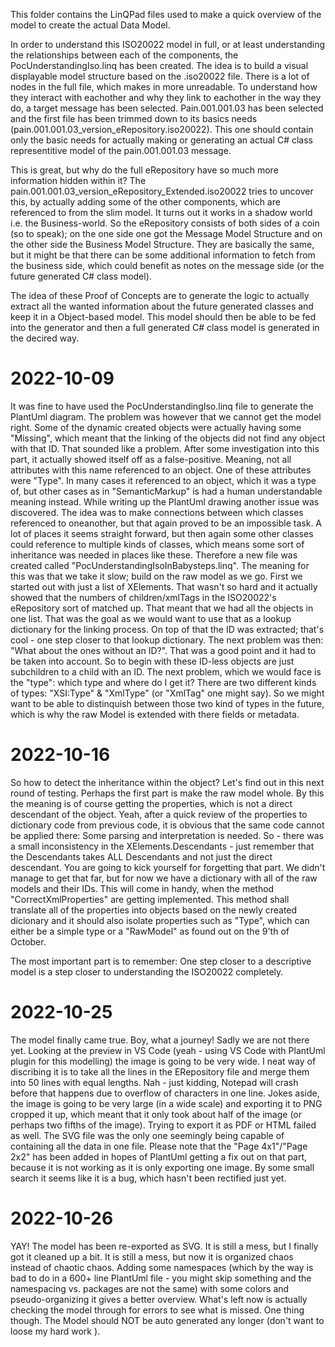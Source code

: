 This folder contains the LinQPad files used to make a quick overview of the model to create the actual Data Model.

In order to understand this ISO20022 model in full, or at least understanding the relationships between each of the components, the PocUnderstandingIso.linq has been created.
The idea is to build a visual displayable model structure based on the .iso20022 file. There is a lot of nodes in the full file, which makes in more unreadable. To understand how they interact with eachother and why they link to eachother in the way they do, a target message has been selected. Pain.001.001.03 has been selected and the first file has been trimmed down to its basics needs (pain.001.001.03_version_eRepository.iso20022). This one should contain only the basic needs for actually making or generating an actual C# class representitive model of the pain.001.001.03 message. 

This is great, but why do the full eRepository have so much more information hidden within it? The pain.001.001.03_version_eRepository_Extended.iso20022 tries to uncover this, by actually adding some of the other components, which are referenced to from the slim model. It turns out it works in a shadow world i.e. the Business-world. So the eRepository consists of both sides of a coin (so to speak); on the one side one got the Message Model Structure and on the other side the Business Model Structure. They are basically the same, but it might be that there can be some additional information to fetch from the business side, which could benefit as notes on the message side (or the future generated C# class model).

The idea of these Proof of Concepts are to generate the logic to actually extract all the wanted information about the future generated classes and keep it in a Object-based model. This model should then be able to be fed into the generator and then a full generated C# class model is generated in the decired way.

# 2022-10-09
It was fine to have used the PocUnderstandingIso.linq file to generate the PlantUml diagram. The problem was however that we cannot get the model right. Some of the dynamic created objects were actually having some "<fieldName>Missing", which meant that the linking of the objects did not find any object with that ID. That sounded like a problem. After some investigation into this part, it actually showed itself off as a false-positive. Meaning, not all attributes with this name referenced to an object. One of these attributes were "Type". In many cases it referenced to an object, which it was a type of, but other cases as in "SemanticMarkup" is had a human understandable meaning instead.
While writing up the PlantUml drawing another issue was discovered. The idea was to make connections between which classes referenced to oneanother, but that again proved to be an impossible task. A lot of places it seems straight forward, but then again some other classes could reference to multiple kinds of classes, which means some sort of inheritance was needed in places like these.
Therefore a new file was created called "PocUnderstandingIsoInBabysteps.linq". The meaning for this was that we take it slow; build on the raw model as we go. First we started out with just a list of XElements. That wasn't so hard and it actually showed that the numbers of children/xmlTags in the ISO20022's eRepository sort of matched up. That meant that we had all the objects in one list. That was the goal as we would want to use that as a lookup dictionary for the linking process.
On top of that the ID was extracted; that's cool - one step closer to that lookup dictionary. The next problem was then: "What about the ones without an ID?". That was a good point and it had to be taken into account. So to begin with these ID-less objects are just subchildren to a child with an ID. The next problem, which we would face is the "type": which type and where do I get it? 
There are two different kinds of types: "XSI:Type" & "XmlType" (or "XmlTag" one might say). So we might want to be able to distinquish between those two kind of types in the future, which is why the raw Model is extended with there fields or metadata.

# 2022-10-16
So how to detect the inheritance within the object? Let's find out in this next round of testing. Perhaps the first part is make the raw model whole. By this the meaning is of course getting the properties, which is not a direct descendant of the object. Yeah, after a quick review of the properties to dictionary code from previous code, it is obvious that the same code cannot be applied there: Some parsing and interpretation is needed. 
So - there was a small inconsistency in the XElements.Descendants - just remember that the Descendants takes ALL Descendants and not just the direct descendant. You are going to kick yourself for forgetting that part.
We didn't manage to get that far, but for now we have a dictionary with all of the raw models and their IDs. This will come in handy, when the method "CorrectXmlProperties" are getting implemented. This method shall translate all of the properties into objects based on the newly created dicionary and it should also isolate properties such as "Type", which can either be a simple type or a "RawModel" as found out on the 9'th of October.

The most important part is to remember: One step closer to a descriptive model is a step closer to understanding the ISO20022 completely.

# 2022-10-25
The model finally came true. Boy, what a journey! Sadly we are not there yet. Looking at the preview in VS Code (yeah - using VS Code with PlantUml plugin for this modelling) the image is going to be very wide. I neat way of discribing it is to take all the lines in the ERepository file and merge them into 50 lines with equal lengths. Nah - just kidding, Notepad will crash before that happens due to overflow of characters in one line. Jokes aside, the image is going to be very large (in a wide scale) and exporting it to PNG cropped it up, which meant that it only took about half of the image (or perhaps two fifths of the image). Trying to export it as PDF or HTML failed as well. The SVG file was the only one seemingly being capable of containing all the data in one file. Please note that the "Page 4x1"/"Page 2x2" has been added in hopes of PlantUml getting a fix out on that part, because it is not working as it is only exporting one image. By some small search it seems like it is a bug, which hasn't been rectified just yet.

# 2022-10-26
YAY! The model has been re-exported as SVG. It is still a mess, but I finally got it cleaned up a bit. It is still a mess, but now it is organized chaos instead of chaotic chaos. Adding some namespaces (which by the way is bad to do in a 600+ line PlantUml file - you might skip something and the namespacing vs. packages are not the same) with some colors and pseudo-organizing it gives a better overview. What's left now is actually checking the model through for errors to see what is missed. One thing though. The Model should NOT be auto generated any longer (don't want to loose my hard work <imagine a laughing smileyface here>).